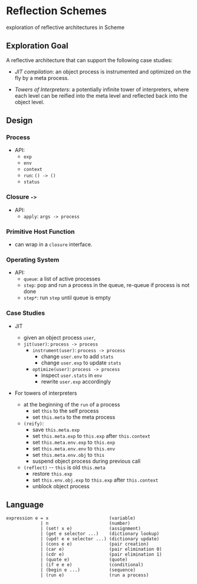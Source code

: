# Reflection Schemes

exploration of reflective architectures in Scheme

## Exploration Goal

A reflective architecture that can support the following case studies:

- _JIT compilation_: an object process is instrumented and optimized on the
  fly by a meta process.

- _Towers of Interpreters_: a potentially infinite tower of
  interpreters, where each level can be reified into the meta level
  and reflected back into the object level.

## Design

### Process

- API:
  - `exp`
  - `env`
  - `context`
  - `run`: `() -> ()`
  - `status`

### Closure `->`

- API:
  - `apply`: `args -> process`

### Primitive Host Function

- can wrap in a `closure` interface.

### Operating System

- API:
  - `queue`: a list of active processes
  - `step`: pop and run a process in the queue, re-queue if process is not done
  - `step*`: run `step` until queue is empty

### Case Studies

- JIT
  - given an object process `user`,
  - `jit(user)`: `process -> process`
    - `instrument(user)`: `process -> process`
       - change `user.env` to add `stats`
       - change `user.exp` to update `stats`
    - `optimize(user)`: `process -> process`
       - inspect `user.stats` in `env`
       - rewrite `user.exp` accordingly

- For towers of interpreters
  - at the beginning of the `run` of a process
    - set `this` to the self process
    - set `this.meta` to the meta process
  - `(reify)`:
    - save `this.meta.exp`
    - set `this.meta.exp` to `this.exp` after `this.context`
    - set `this.meta.env.exp` to `this.exp`
    - set `this.meta.env.env` to `this.env`
    - set `this.meta.env.obj` to `this`
    - suspend object process during previous call
  - `(reflect)` -- `this` is old `this.meta`
    - restore `this.exp`
    - set `this.env.obj.exp` to `this.exp` after `this.context`
    - unblock object process

## Language

    expression e = x                       (variable)
                 | n                       (number)
                 | (set! x e)              (assignment)
                 | (get e selector ...)    (dictionary lookup)
                 | (upd! e e selector ...) (dictionary update)
                 | (cons e e)              (pair creation)
                 | (car e)                 (pair elimination 0)
                 | (cdr e)                 (pair elimination 1)
                 | (quote e)               (quote)
                 | (if e e e)              (conditional)
                 | (begin e ...)           (sequence)
                 | (run e)                 (run a process)
